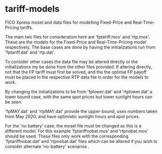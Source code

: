 # tariff-models
FICO Xpress mosel and data files for modelling Fixed-Price and Real-Time-Pricing tariffs.


The main two files for consideration here are 'fptariff.mos' and 'rtp.mos'. These are the models for the Fixed-Price and Real-Time-Pricing model respectively. The base cases are done by having the initializations run from 'fptariff.dat' and 'rtp.dat'. 

To consider other cases the data file may be altered directly or the initializations my be done from the other files provided. If altering directly, not that the FP tariff must first be solved, and the the optimal FP payoff must be placed in the respective RTP data file in order for the models to work.

By changing the initializations to be from 'fplower.dat' and 'rtplower.dat' a lower bound case, with the same spot prices but lower sunlight hours can be seen.

'fpMAY.dat' and 'rtpMAY.dat' provide the upper-bound, uses numbers taken from May 2020, and have optimistic sunlight hours and spot prices.


For the 'no battery' case, the mosel file must be changed as this is a different model. For this example 'fptariffnobat.mos' and 'rtpnobat.mos' should be used. These files only work with the corresponding 'fptariffnobat.dat' and 'rtpnobat.dat' files which can be altered if you wish to consider alternate 'no-battery' scenarios .
